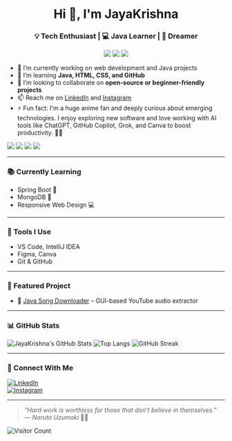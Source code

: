 

<h1 align="center">Hi 👋, I'm JayaKrishna</h1>
<h3 align="center">💡 Tech Enthusiast | 💻 Java Learner | 🌊 Dreamer</h3>

<p align="center">
  <img src="https://img.shields.io/badge/Naruto-FC6818?style=for-the-badge&logo=naruto&logoColor=white" />
  <img src="https://img.shields.io/badge/Made_with-Love-ff69b4?style=for-the-badge" />
  <img src="https://img.shields.io/badge/Anime_Fan-000000?style=for-the-badge&logo=Crunchyroll&logoColor=orange" />
</p>

- 🔭 I’m currently working on web development and Java projects  
- 🌱 I’m learning **Java, HTML, CSS, and GitHub**  
- 👯 I’m looking to collaborate on **open-source or beginner-friendly projects**  
- 📫 Reach me on [LinkedIn](https://www.linkedin.com/in/jayakrishna-polaki-807741268/) and [Instagram](https://www.instagram.com/jayakrishna_jkyt/)  
- ⚡ Fun fact: I'm a huge anime fan and deeply curious about emerging technologies. I enjoy exploring new software and love working with AI tools like ChatGPT, GitHub Copilot, Grok, and Canva to boost productivity. 🤖🎯

<p>
  <img src="https://img.shields.io/badge/ChatGPT-10a37f?logo=openai&logoColor=white&style=flat-square" />
  <img src="https://img.shields.io/badge/GitHub Copilot-%20-4B8BBE?style=flat-square&logo=github&logoColor=white" />
  <img src="https://img.shields.io/badge/Grok-000000?logo=x&logoColor=white&label=Grok&style=flat-square" />
  <img src="https://img.shields.io/badge/Canva-00C4CC?logo=canva&logoColor=white&style=flat-square" />
</p>

---

### 📚 Currently Learning
- Spring Boot 🌱  
- MongoDB 🍃  
- Responsive Web Design 💻  

---

### 🧰 Tools I Use
- VS Code, IntelliJ IDEA  
- Figma, Canva  
- Git & GitHub  

---

### 🚀 Featured Project

- 🎵 [Java Song Downloader](https://github.com/PolakiJayaKrishna/SongDownloader) – GUI-based YouTube audio extractor  

---

### 📊 GitHub Stats

![JayaKrishna's GitHub Stats](https://github-readme-stats.vercel.app/api?username=PolakiJayaKrishna&show_icons=true&theme=tokyonight)
![Top Langs](https://github-readme-stats.vercel.app/api/top-langs/?username=PolakiJayaKrishna&layout=compact&theme=tokyonight)
![GitHub Streak](https://github-readme-streak-stats.herokuapp.com?user=PolakiJayaKrishna&theme=tokyonight)

---

### 🔗 Connect With Me

[![LinkedIn](https://img.shields.io/badge/LinkedIn-blue?logo=linkedin&style=for-the-badge)](https://www.linkedin.com/in/jayakrishna-polaki-807741268/)  
[![Instagram](https://img.shields.io/badge/Instagram-E4405F?logo=instagram&logoColor=white&style=for-the-badge)](https://www.instagram.com/jayakrishna_jkyt/)

---

> *“Hard work is worthless for those that don’t believe in themselves.”*  
> — *Naruto Uzumaki* 🍜🔥  

![Visitor Count](https://komarev.com/ghpvc/?username=PolakiJayaKrishna&style=flat-square)
